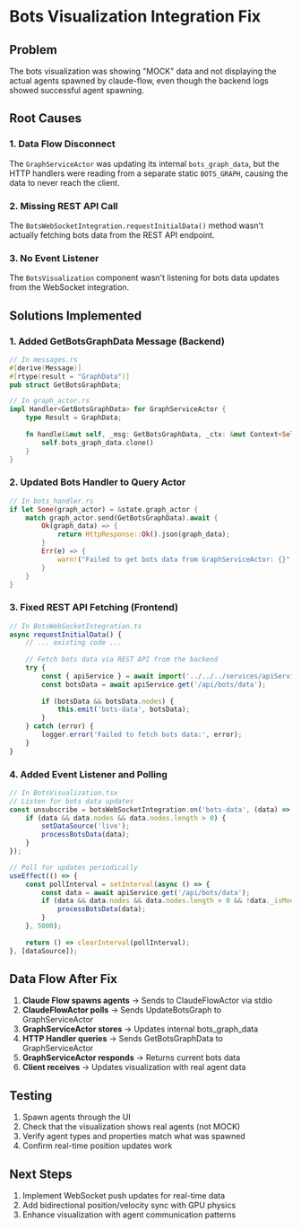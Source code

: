 # Bots Visualization Integration Fix

## Problem
The bots visualization was showing "MOCK" data and not displaying the actual agents spawned by claude-flow, even though the backend logs showed successful agent spawning.

## Root Causes

### 1. Data Flow Disconnect
The `GraphServiceActor` was updating its internal `bots_graph_data`, but the HTTP handlers were reading from a separate static `BOTS_GRAPH`, causing the data to never reach the client.

### 2. Missing REST API Call
The `BotsWebSocketIntegration.requestInitialData()` method wasn't actually fetching bots data from the REST API endpoint.

### 3. No Event Listener
The `BotsVisualization` component wasn't listening for bots data updates from the WebSocket integration.

## Solutions Implemented

### 1. Added GetBotsGraphData Message (Backend)
```rust
// In messages.rs
#[derive(Message)]
#[rtype(result = "GraphData")]
pub struct GetBotsGraphData;

// In graph_actor.rs
impl Handler<GetBotsGraphData> for GraphServiceActor {
    type Result = GraphData;
    
    fn handle(&mut self, _msg: GetBotsGraphData, _ctx: &mut Context<Self>) -> Self::Result {
        self.bots_graph_data.clone()
    }
}
```

### 2. Updated Bots Handler to Query Actor
```rust
// In bots_handler.rs
if let Some(graph_actor) = &state.graph_actor {
    match graph_actor.send(GetBotsGraphData).await {
        Ok(graph_data) => {
            return HttpResponse::Ok().json(graph_data);
        }
        Err(e) => {
            warn!("Failed to get bots data from GraphServiceActor: {}", e);
        }
    }
}
```

### 3. Fixed REST API Fetching (Frontend)
```typescript
// In BotsWebSocketIntegration.ts
async requestInitialData() {
    // ... existing code ...
    
    // Fetch bots data via REST API from the backend
    try {
        const { apiService } = await import('../../../services/apiService');
        const botsData = await apiService.get('/api/bots/data');
        
        if (botsData && botsData.nodes) {
            this.emit('bots-data', botsData);
        }
    } catch (error) {
        logger.error('Failed to fetch bots data:', error);
    }
}
```

### 4. Added Event Listener and Polling
```typescript
// In BotsVisualization.tsx
// Listen for bots data updates
const unsubscribe = botsWebSocketIntegration.on('bots-data', (data) => {
    if (data && data.nodes && data.nodes.length > 0) {
        setDataSource('live');
        processBotsData(data);
    }
});

// Poll for updates periodically
useEffect(() => {
    const pollInterval = setInterval(async () => {
        const data = await apiService.get('/api/bots/data');
        if (data && data.nodes && data.nodes.length > 0 && !data._isMock) {
            processBotsData(data);
        }
    }, 5000);
    
    return () => clearInterval(pollInterval);
}, [dataSource]);
```

## Data Flow After Fix

1. **Claude Flow spawns agents** → Sends to ClaudeFlowActor via stdio
2. **ClaudeFlowActor polls** → Sends UpdateBotsGraph to GraphServiceActor
3. **GraphServiceActor stores** → Updates internal bots_graph_data
4. **HTTP Handler queries** → Sends GetBotsGraphData to GraphServiceActor
5. **GraphServiceActor responds** → Returns current bots data
6. **Client receives** → Updates visualization with real agent data

## Testing

1. Spawn agents through the UI
2. Check that the visualization shows real agents (not MOCK)
3. Verify agent types and properties match what was spawned
4. Confirm real-time position updates work

## Next Steps

1. Implement WebSocket push updates for real-time data
2. Add bidirectional position/velocity sync with GPU physics
3. Enhance visualization with agent communication patterns